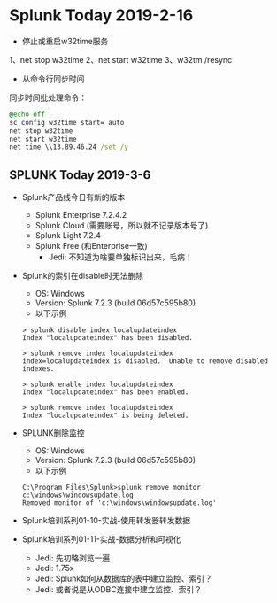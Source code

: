 # Splunk Today 2019-2-16

* 停止或重启w32time服务

1、net stop w32time
2、net start w32time
3、w32tm /resync

* 从命令行同步时间

同步时间批处理命令：

```bat
@echo off
sc config w32time start= auto
net stop w32time
net start w32time
net time \\13.89.46.24 /set /y
```

## SPLUNK Today 2019-3-6

* Splunk产品线今日有新的版本
  * Splunk Enterprise 7.2.4.2
  * Splunk Cloud (需要账号，所以就不记录版本号了)
  * Splunk Light 7.2.4
  * Splunk Free (和Enterprise一致)
    * Jedi: 不知道为啥要单独标识出来，毛病！

* Splunk的索引在disable时无法删除
  * OS: Windows
  * Version: Splunk 7.2.3 (build 06d57c595b80)
  * 以下示例
  
  ```shell
  > splunk disable index localupdateindex
  Index "localupdateindex" has been disabled.
  
  > splunk remove index localupdateindex
  index=localupdateindex is disabled.  Unable to remove disabled indexes.
  
  > splunk enable index localupdateindex
  Index "localupdateindex" has been enabled.
  
  > splunk remove index localupdateindex
  Index "localupdateindex" is being deleted.
  ```

* SPLUNK删除监控
  * OS: Windows
  * Version: Splunk 7.2.3 (build 06d57c595b80)
  * 以下示例
  
  ```shell
  C:\Program Files\Splunk>splunk remove monitor c:\windows\windowsupdate.log
  Removed monitor of 'c:\windows\windowsupdate.log'
  ```

* Splunk培训系列01-10-实战-使用转发器转发数据
* Splunk培训系列01-11-实战-数据分析和可视化
  * Jedi: 先初略浏览一遍
  * Jedi: 1.75x
  * Jedi: Splunk如何从数据库的表中建立监控、索引？
  * Jedi: 或者说是从ODBC连接中建立监控、索引？
  